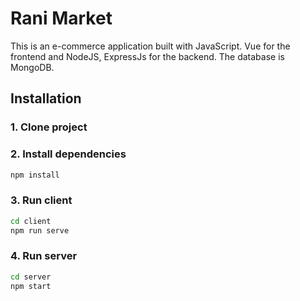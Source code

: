 # Rani Market

This is an e-commerce application built with JavaScript. Vue for the frontend and NodeJS, ExpressJs for the backend. The database is MongoDB.

## Installation

### 1. Clone project

### 2. Install dependencies
```bash
npm install
```

### 3. Run client
```bash
cd client
npm run serve
```

### 4. Run server
```bash
cd server
npm start
```
